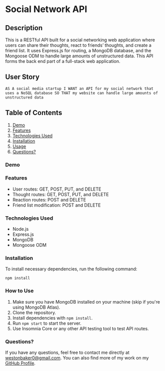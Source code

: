 # Social Network API

## Description

This is a RESTful API built for a social networking web application where users can share their thoughts, react to friends’ thoughts, and create a friend list. It uses Express.js for routing, a MongoDB database, and the Mongoose ODM to handle large amounts of unstructured data. This API forms the back end part of a full-stack web application.

## User Story

``AS A social media startup
I WANT an API for my social network that uses a NoSQL database
SO THAT my website can handle large amounts of unstructured data``

## Table of Contents

1. [Demo](#demo)
2. [Features](#features)
3. [Technologies Used](#technologies-used)
4. [Installation](#installation)
5. [Usage](#usage)
6. [Questions?](#questions)

### Demo

### Features

- User routes: GET, POST, PUT, and DELETE
- Thought routes: GET, POST, PUT, and DELETE
- Reaction routes: POST and DELETE
- Friend list modification: POST and DELETE

### Technologies Used

- Node.js
- Express.js
- MongoDB
- Mongoose ODM

### Installation 

To install necessary dependencies, run the following command:

``npm install``

### How to Use 

1. Make sure you have MongoDB installed on your machine (skip if you're using MongoDB Atlas).
2. Clone the repository.
3. Install dependencies with `npm install`.
4. Run `npm start` to start the server. 
5. Use Insomnia Core or any other API testing tool to test API routes.

### Questions?

If you have any questions, feel free to contact me directly at westonbaker0@gmail.com. You can also find more of my work on my [GitHub Profile](https://github.com/WesBaker0).
